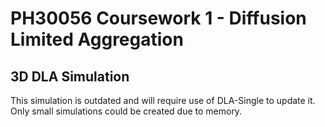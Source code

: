 # PH30056 Coursework 1 - Diffusion Limited Aggregation
## 3D DLA Simulation

This simulation is outdated and will require use of DLA-Single to update it. Only small simulations could be created due to memory.
